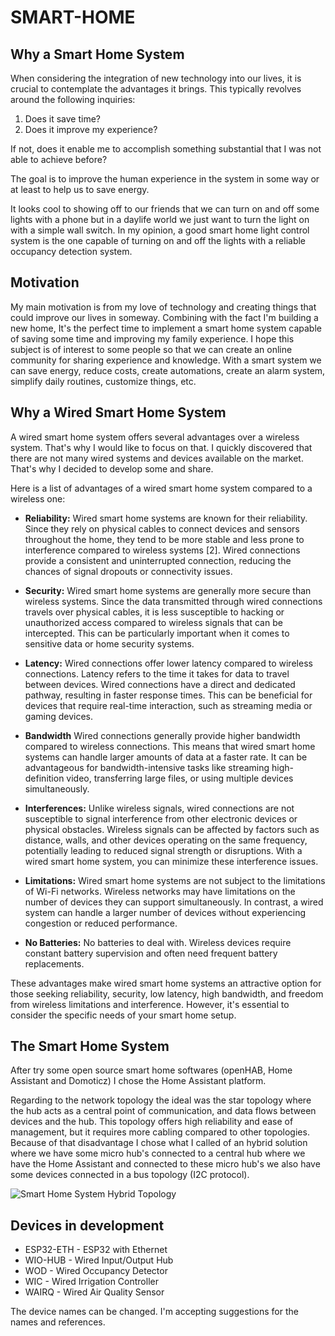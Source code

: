 # SMART-HOME


## Why a Smart Home System

When considering the integration of new technology into our lives, it is crucial to contemplate the advantages it brings. This typically revolves around the following inquiries:

1. Does it save time?
2. Does it improve my experience?

If not, does it enable me to accomplish something substantial that I was not able to achieve before?

The goal is to improve the human experience in the system in some way or at least to help us to save energy.

It looks cool to showing off to our friends that we can turn on and off some lights with a phone but in a daylife world we just want to turn the light on with a simple wall switch. In my opinion, a good smart home light control system is the one capable of turning on and off the lights with a reliable occupancy detection system.


## Motivation

My main motivation is from my love of technology and creating things that could improve our lives in someway. Combining with the fact I'm building a new home, It's the perfect time to implement a smart home system capable of saving some time and improving my family experience. I hope this subject is of interest to some people so that we can create an online community for sharing experience and knowledge. With a smart system we can save energy, reduce costs, create automations, create an alarm system, simplify daily routines, customize things, etc.


## Why a Wired Smart Home System

A wired smart home system offers several advantages over a wireless system. That's why I would like to focus on that. I quickly discovered that there are not many wired systems and devices available on the market. That's why I decided to develop some and share.

Here is a list of advantages of a wired smart home system compared to a wireless one:

* **Reliability:** Wired smart home systems are known for their reliability. Since they rely on physical cables to connect devices and sensors throughout the home, they tend to be more stable and less prone to interference compared to wireless systems [2]. Wired connections provide a consistent and uninterrupted connection, reducing the chances of signal dropouts or connectivity issues.

* **Security:** Wired smart home systems are generally more secure than wireless systems. Since the data transmitted through wired connections travels over physical cables, it is less susceptible to hacking or unauthorized access compared to wireless signals that can be intercepted. This can be particularly important when it comes to sensitive data or home security systems.

* **Latency:** Wired connections offer lower latency compared to wireless connections. Latency refers to the time it takes for data to travel between devices. Wired connections have a direct and dedicated pathway, resulting in faster response times. This can be beneficial for devices that require real-time interaction, such as streaming media or gaming devices.

* **Bandwidth** Wired connections generally provide higher bandwidth compared to wireless connections. This means that wired smart home systems can handle larger amounts of data at a faster rate. It can be advantageous for bandwidth-intensive tasks like streaming high-definition video, transferring large files, or using multiple devices simultaneously.

* **Interferences:** Unlike wireless signals, wired connections are not susceptible to signal interference from other electronic devices or physical obstacles. Wireless signals can be affected by factors such as distance, walls, and other devices operating on the same frequency, potentially leading to reduced signal strength or disruptions. With a wired smart home system, you can minimize these interference issues.

* **Limitations:** Wired smart home systems are not subject to the limitations of Wi-Fi networks. Wireless networks may have limitations on the number of devices they can support simultaneously. In contrast, a wired system can handle a larger number of devices without experiencing congestion or reduced performance.

* **No Batteries:** No batteries to deal with. Wireless devices require constant battery supervision and often need frequent battery replacements.

These advantages make wired smart home systems an attractive option for those seeking reliability, security, low latency, high bandwidth, and freedom from wireless limitations and interference. However, it's essential to consider the specific needs of your smart home setup.


## The Smart Home System

After try some open source smart home softwares (openHAB, Home Assistant and Domoticz) I chose the Home Assistant platform.

Regarding to the network topology the ideal was the star topology where the hub acts as a central point of communication, and data flows between devices and the hub. This topology offers high reliability and ease of management, but it requires more cabling compared to other topologies. Because of that disadvantage I chose what I called of an hybrid solution where we have some micro hub's connected to a central hub where we have the Home Assistant and connected to these micro hub's we also have some devices connected in a bus topology (I2C protocol).


![Smart Home System Hybrid Topology](https://drive.google.com/uc?id=1DeBX2HS4ZQM6OJaZdMSIzAMpnMHtWVtp)


## Devices in development

* ESP32-ETH - ESP32 with Ethernet
* WIO-HUB - Wired Input/Output Hub
* WOD - Wired Occupancy Detector
* WIC - Wired Irrigation Controller
* WAIRQ - Wired Air Quality Sensor

The device names can be changed. I'm accepting suggestions for the names and references.

